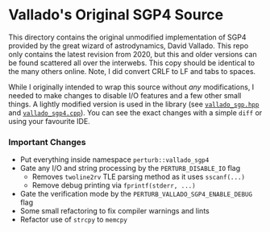 
# Vallado's Original SGP4 Source

This directory contains the original unmodified implementation of SGP4 provided by the great wizard of astrodynamics, David Vallado. This repo only contains the latest revision from 2020, but this and older versions can be found scattered all over the interwebs. This copy should be identical to the many others online. Note, I did convert CRLF to LF and tabs to spaces.

While I originally intended to wrap this source without _any_ modifications, I needed to make changes to disable I/O features and a few other small things. A lightly modified version is used in the library (see [`vallado_sgp.hpp`](../include/perturb/vallado_sgp4.hpp) and [`vallado_sgp4.cpp`](../src/vallado_sgp4.cpp)). You can see the exact changes with a simple `diff` or using your favourite IDE.

### Important Changes

- Put everything inside namespace `perturb::vallado_sgp4`
- Gate any I/O and string processing by the `PERTURB_DISABLE_IO` flag
  - Removes `twoline2rv` TLE parsing method as it uses `sscanf(...)`
  - Remove debug printing via `fprintf(stderr, ...)`
- Gate the verification mode by the `PERTURB_VALLADO_SGP4_ENABLE_DEBUG` flag
- Some small refactoring to fix compiler warnings and lints
- Refactor use of `strcpy` to `memcpy`
